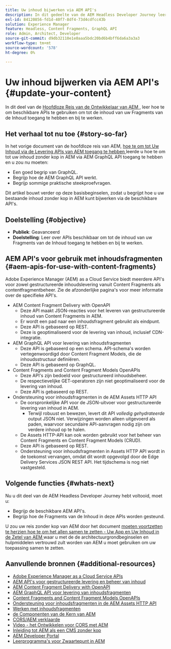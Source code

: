 ```yaml
---
title: Uw inhoud bijwerken via AEM API's
description: In dit gedeelte van de AEM Headless Developer Journey leert u hoe u de beschikbare API's kunt gebruiken om de inhoud van uw Content Fragments te openen en bij te werken.
exl-id: 84120856-fd1d-40f7-8df4-73d4cdfcc43b
solution: Experience Manager
feature: Headless, Content Fragments, GraphQL API
role: Admin, Architect, Developer
source-git-commit: d9db32110e1e0aaa5bdc20bd6b4bff6da6a3a3a3
workflow-type: tm+mt
source-wordcount: '578'
ht-degree: 0%

---
```


# Uw inhoud bijwerken via AEM API&#39;s {#update-your-content}

In dit deel van de [ Hoofdloze Reis van de Ontwikkelaar van AEM ](overview.md), leer hoe te om beschikbare APIs te gebruiken om tot de inhoud van uw Fragments van de Inhoud toegang te hebben en bij te werken.

## Het verhaal tot nu toe {#story-so-far}

In het vorige document van de hoofdloze reis van AEM, [ hoe te om tot Uw Inhoud via de Levering APIs van AEM toegang te hebben ](access-your-content.md) leerde u hoe te om tot uw inhoud zonder kop in AEM via AEM GraphQL API toegang te hebben en u zou nu moeten:

* Een goed begrip van GraphQL.
* Begrijp hoe de AEM GraphQL API werkt.
* Begrijp sommige praktische steekproefvragen.

Dit artikel bouwt verder op deze basisbeginselen, zodat u begrijpt hoe u uw bestaande inhoud zonder kop in AEM kunt bijwerken via de beschikbare API&#39;s.

## Doelstelling {#objective}

* **Publiek**: Geavanceerd
* **Doelstelling**: Leer over APIs beschikbaar om tot de inhoud van uw Fragments van de Inhoud toegang te hebben en bij te werken.

## AEM API&#39;s voor gebruik met inhoudsfragmenten {#aem-apis-for-use-with-content-fragments}

Adobe Experience Manager (AEM) as a Cloud Service biedt meerdere API&#39;s voor zowel gestructureerde inhoudslevering vanuit Content Fragments als contentfragmentbeheer. Zie de afzonderlijke pagina&#39;s voor meer informatie over de specifieke API&#39;s.

* AEM Content Fragment Delivery with OpenAPI
   * Deze API maakt JSON-reacties voor het leveren van gestructureerde inhoud van Content Fragments in AEM.
   * Er wordt een pad naar een inhoudsfragment gebruikt als eindpunt.
   * Deze API is gebaseerd op REST.
   * Deze is geoptimaliseerd voor de levering van inhoud, inclusief CDN-integratie.
* AEM GraphQL API voor levering van inhoudsfragmenten
   * Deze API is gebaseerd op een schema. API-schema&#39;s worden vertegenwoordigd door Content Fragment Models, die de inhoudsstructuur definiëren.
   * Deze API is gebaseerd op GraphQL.
* Content Fragments and Content Fragment Models OpenAPIs
   * Deze API&#39;s zijn bedoeld voor gestructureerd inhoudsbeheer.
   * De respectievelijke GET-operatoren zijn niet geoptimaliseerd voor de levering van inhoud.
   * Deze API is gebaseerd op REST.
* Ondersteuning voor inhoudsfragmenten in de AEM Assets HTTP API
   * De oorspronkelijke API voor de JSON-uitvoer voor gestructureerde levering van inhoud in AEM.
      * Terwijl robuust en bewezen, levert dit API *volledig gehydrateerde* output JSON niet. Verwijzingen worden alleen uitgevoerd als paden, waarvoor secundaire API-aanvragen nodig zijn om verdere inhoud op te halen.
   * De Assets HTTP-API kan ook worden gebruikt voor het beheer van Content Fragments en Content Fragment Models (CRUD).
   * Deze API is gebaseerd op REST.
   * Ondersteuning voor inhoudsfragmenten in Assets HTTP API wordt in de toekomst vervangen, omdat dit wordt opgevolgd door de Edge Delivery Services JSON REST API. Het tijdschema is nog niet vastgesteld.

## Volgende functies {#whats-next}

Nu u dit deel van de AEM Headless Developer Journey hebt voltooid, moet u:

* Begrijp de beschikbare AEM API&#39;s.
* Begrijp hoe de Fragments van de Inhoud in deze APIs worden gesteund.

U zou uw reis zonder kop van AEM door het document [ moeten voortzetten te herzien hoe te om het allen samen te zetten - Uw App en Uw Inhoud in de Zetel van AEM ](put-it-all-together.md) waar u met de de architectuurgrondbeginselen en hulpmiddelen vertrouwd zult worden van AEM u moet gebruiken om uw toepassing samen te zetten.

## Aanvullende bronnen {#additional-resources}

* [ Adobe Experience Manager as a Cloud Service APIs ](https://developer.adobe.com/experience-cloud/experience-manager-apis/)
* [AEM API&#39;s voor gestructureerde levering en beheer van inhoud](/help/headless/apis-headless-and-content-fragments.md)
* [AEM Content Fragment Delivery with OpenAPI](/help/headless/aem-content-fragment-delivery-with-openapi.md)
* [AEM GraphQL API voor levering van inhoudsfragmenten](/help/headless/graphql-api/content-fragments.md)
* [Content Fragments and Content Fragment Models OpenAPIs](/help/headless/content-fragment-openapis.md)
* [Ondersteuning voor inhoudsfragmenten in de AEM Assets HTTP API](/help/assets/content-fragments/assets-api-content-fragments.md)
* [Werken met inhoudsfragmenten](/help/sites-cloud/administering/content-fragments/overview.md)
* [ de Componenten van de Kern van AEM ](https://experienceleague.adobe.com/docs/experience-manager-core-components/using/introduction.html?lang=nl-NL)
* [ CORS/AEM verklaarde ](https://helpx.adobe.com/experience-manager/kt/platform-repository/using/cors-security-article-understand.html)
* [ Video - het Ontwikkelen voor CORS met AEM ](https://helpx.adobe.com/experience-manager/kt/platform-repository/using/cors-security-technical-video-develop.html)
* [Inleiding tot AEM als een CMS zonder kop](/help/headless/introduction.md)
* [ AEM Developer Portal ](https://experienceleague.adobe.com/landing/experience-manager/headless/developer.html?lang=nl-NL)
* [ Leerprogramma&#39;s voor Zwaartepunt in AEM ](https://experienceleague.adobe.com/docs/experience-manager-learn/getting-started-with-aem-headless/overview.html?lang=nl-NL)
